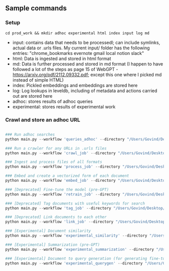 ## Sample commands

### Setup
```cd prod_work && mkdir adhoc experimental html index input log md```
- input: contains data that needs to be processedl; can include symlinks, actual data or .urls files. My current input/ folder has the following entries: "chrome_bookmarks evernote gmail local notion slack"
- html: Data is ingested and stored in html format
- md: Data is further processed and stored in md format (I happen to have followed a lot of the steps as page 15 of WebGPT - https://arxiv.org/pdf/2112.09332.pdf; except this one where I picked md instead of simple HTML)
- index: Pickled embeddings and embeddings are stored here
- log: Log lookups in leveldb, including of metadata and actions carried out are stored here
- adhoc: stores results of adhoc queries
- experimental: stores results of experimental work

### Crawl and store an adhoc URL
```python main.py --workflow 'url_adhoc' --directory "/Users/Govind/Desktop/DB/code/v1-digitalbrain/" --url "https://80000hours.org/2015/06/whats-the-best-way-to-spend-20000-to-help-the-common-good/"

### Run adhoc searches
python main.py --workflow 'queries_adhoc' --directory "/Users/Govind/Desktop/DB/code/v1-digitalbrain/" --queries "Who is the founder of YCombinator?; What is web3?"

### Run a crawler for any URLs in .urls files
python main.py --workflow 'crawl_job' --directory "/Users/Govind/Desktop/DB/code/v1-digitalbrain/"

### Ingest and process files of all formats
python main.py --workflow 'process_job' --directory "/Users/Govind/Desktop/DB/code/v1-digitalbrain/"

### Embed and create a vectorized form of each document
python main.py --workflow 'embed_job' --directory "/Users/Govind/Desktop/DB/code/v1-digitalbrain/"

### [Deprecated] Fine-tune the model (pre-GPT)
python main.py --workflow 'retrain_job' --directory "/Users/Govind/Desktop/DB/code/v1-digitalbrain/"

### [Deprecated] Tag documents with useful keywords for search
python main.py --workflow 'tag_job' --directory "/Users/Govind/Desktop/DB/code/v1-digitalbrain/"

### [Deprecated] Link documents to each other
python main.py --workflow 'link_job' --directory "/Users/Govind/Desktop/DB/code/v1-digitalbrain/"

### [Experimental] Document similarity 
python main.py --workflow 'experimental_similarity' --directory "/Users/Govind/Desktop/DB/code/v1-digitalbrain/"

### [Experimental] Summarization (pre-GPT)
python main.py --workflow 'experimental_summarization' --directory "/Users/Govind/Desktop/DB/code/v1-digitalbrain/"

### [Experimental] Document to query generation (for generating fine-tuning samples)
python main.py --workflow 'experimental_querygen' --directory "/Users/Govind/Desktop/DB/code/v1-digitalbrain/"
```
